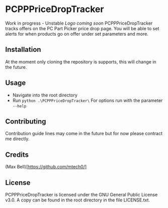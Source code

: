 # PCPPPriceDropTracker
Work in progress - Unstable
*Logo coming soon*
PCPPPriceDropTracker tracks offers on the PC Part Picker price drop page. You will be able to set alerts for when products go on offer under set parameters and more.

## Installation
At the moment only cloning the repository is supports, this will change in the future.

## Usage
* Navigate into the root directory
* Run `python .\PCPPPriceDropTracker\`
For options run with the parameter `--help`

## Contributing
Contribution guide lines may come in the future but for now please contract me directly.

## Credits
(Max Bell)[https://github.com/mtech0/]

## License
PCPPPriceDropTracker is licensed under the GNU General Public License v3.0. A copy can be found in the root directory in the file LICENSE.txt.
